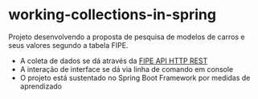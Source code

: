 # working-collections-in-spring
Projeto desenvolvendo a proposta de pesquisa de modelos de carros e seus valores segundo a tabela FIPE.

- A coleta de dados se dá através da [FIPE API HTTP REST](https://deividfortuna.github.io/fipe/)
- A interação de interface se dá via linha de comando em console
- O projeto está sustentado no Spring Boot Framework por medidas de aprendizado
